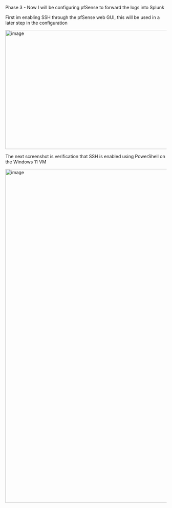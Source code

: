 Phase 3 - Now I will be configuring pfSense to forward the logs into Splunk 

First im enabling SSH through the pfSense web GUI, this will be used in a later step in the configuration 

<img width="728" height="371" alt="image" src="https://github.com/user-attachments/assets/44767339-6ec7-4748-88fe-90c478e6a9a4" />

The next screenshot is verification that SSH is enabled using PowerShell on the Windows 11 VM 

<img width="960" height="1040" alt="image" src="https://github.com/user-attachments/assets/413e1980-ca10-4f36-b8c5-ccd36a8d1936" />


